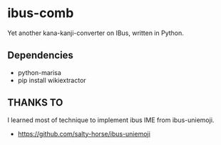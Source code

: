 # ibus-comb

Yet another kana-kanji-converter on IBus, written in Python.

## Dependencies

 * python-marisa
 * pip install wikiextractor


## THANKS TO

I learned most of technique to implement ibus IME from ibus-uniemoji.

 * https://github.com/salty-horse/ibus-uniemoji
